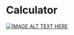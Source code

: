 ﻿# Calculator
[![IMAGE ALT TEXT HERE](https://img.youtube.com/vi/q1l091aGJFU&t=643s)](https://www.youtube.com/watch?v=q1l091aGJFU&t=643s)
